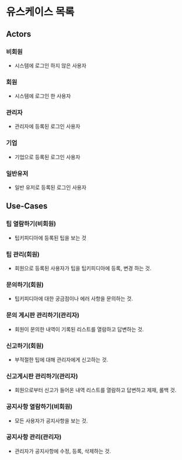 # 유스케이스 목록

## Actors

### 비회원
- 시스템에 로그인 하지 않은 사용자

### 회원
- 시스템에 로그인 한 사용자

### 관리자
- 관리자에 등록된 로그인 사용자

### 기업
- 기업으로 등록된 로그인 사용자

### 일반유저
- 일반 유저로 등록된 로그인 사용자

## Use-Cases

### 팁 열람하기(비회원)
- 팁키피디아에 등록된 팁을 보는 것

### 팁 관리(회원)
- 회원으로 등록된 사용자가 팁을 팁키피디아에 등록, 변경 하는 것.

### 문의하기(회원)
- 팁키피디아에 대한 궁금점이나 에러 사항을 문의하는 것.

### 문의 게시판 관리하기(관리자)
- 회원이 문의한 내역이 기록된 리스트를 열람하고 답변하는 것.

### 신고하기(회원)
- 부적절한 팁에 대해 관리자에게 신고하는 것.

### 신고게시판 관리하기(관리자)
- 회원으로부터 신고가 들어온 내역 리스트를 열람하고 답변하고 제재, 롤백 것.

### 공지사항 열람하기(비회원)
- 모든 사용자가 공지사항을 보는 것.

### 공지사항 관리(관리자)
- 관리자가 공지사항에 수정, 등록, 삭제하는 것.

